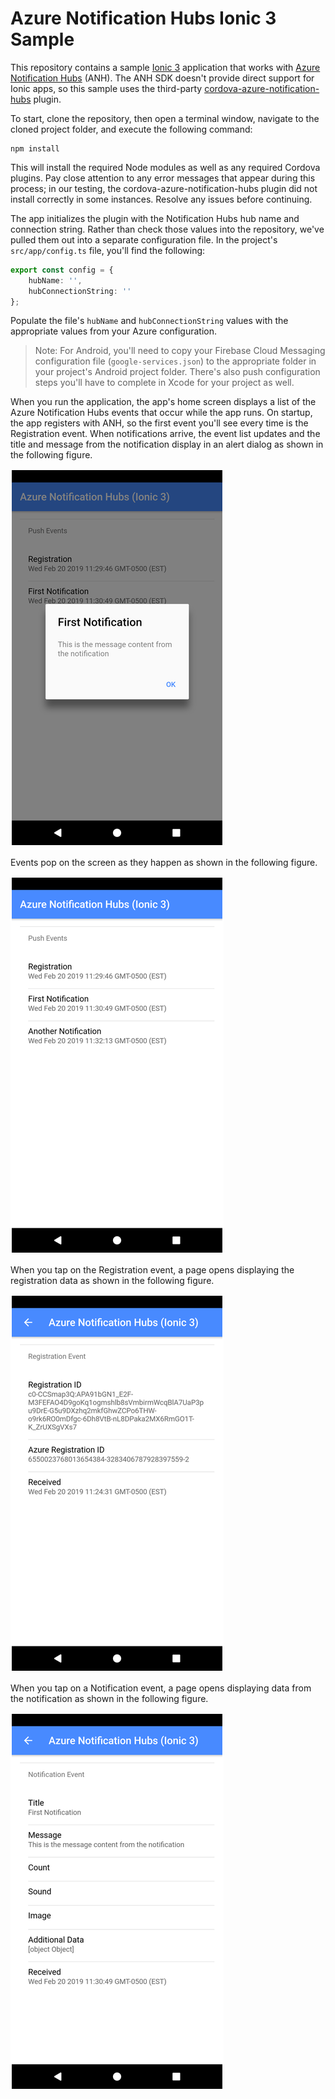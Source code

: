 # Azure Notification Hubs Ionic 3 Sample

This repository contains a sample [Ionic 3](https://ionicframework.com/) application that works with [Azure Notification Hubs](https://azure.microsoft.com/en-us/services/notification-hubs/) (ANH). The ANH SDK doesn't provide direct support for Ionic apps, so this sample uses the third-party [cordova-azure-notification-hubs](https://www.npmjs.com/package/cordova-azure-notification-hubs) plugin.

To start, clone the repository, then open a terminal window, navigate to the cloned project folder, and execute the following command:

```shell
npm install
```

This will install the required Node modules as well as any required Cordova plugins. Pay close attention to any error messages that appear during this process; in our testing, the cordova-azure-notification-hubs plugin did not install correctly in some instances. Resolve any issues before continuing.

The app initializes the plugin with the Notification Hubs hub name and connection string. Rather than check those values into the repository, we've pulled them out into a separate configuration file. In the project's `src/app/config.ts` file, you'll find the following:

```Typescript
export const config = {
    hubName: '',
    hubConnectionString: ''
};
```

Populate the file's `hubName` and `hubConnectionString` values with the appropriate values from your Azure configuration.

>Note: For Android, you'll need to copy your Firebase Cloud Messaging configuration file (`google-services.json`) to the appropriate folder in your project's Android project folder. There's also push configuration steps you'll have to complete in Xcode for your project as well.

When you run the application, the app's home screen displays a list of the Azure Notification Hubs events that occur while the app runs. On startup, the app registers with ANH, so the first event you'll see every time is the Registration event. When notifications arrive, the event list updates and the title and message from the notification display in an alert dialog as shown in the following figure.

![Application Home Screen](screenshots/figure-01.png)

Events pop on the screen as they happen as shown in the following figure.

![Notification Hubs Events](screenshots/figure-02.png)

When you tap on the Registration event, a page opens displaying the registration data as shown in the following figure.

![Registration Event](screenshots/figure-03.png)

When you tap on a Notification event, a page opens displaying data from the notification as shown in the following figure.

![Notification Event](screenshots/figure-04.png)

